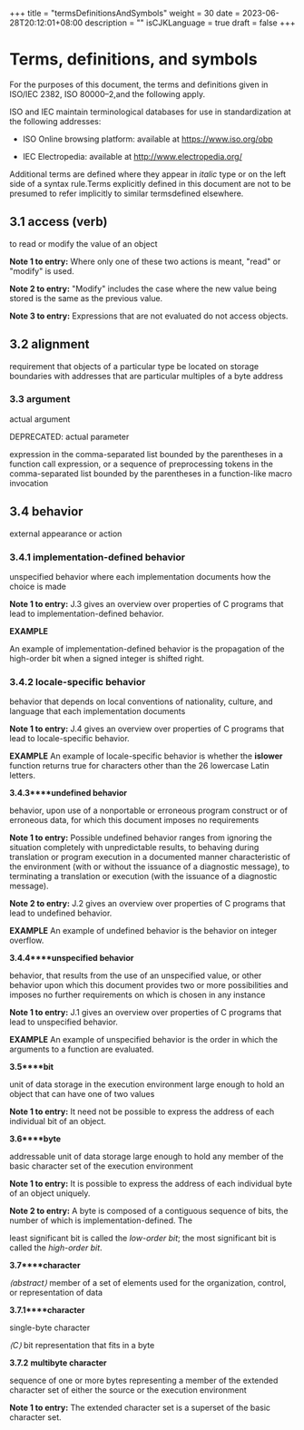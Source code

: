 +++
title = "termsDefinitionsAndSymbols"
weight = 30
date = 2023-06-28T20:12:01+08:00
description = ""
isCJKLanguage = true
draft = false
+++

# Terms, definitions, and symbols

 

For the purposes of this document, the terms and definitions given in ISO/IEC 2382, ISO 80000–2,and the following apply. 

ISO and IEC maintain terminological databases for use in standardization at the following addresses:

- ISO Online browsing platform: available at https://www.iso.org/obp

- IEC Electropedia: available at http://www.electropedia.org/

 

Additional terms are defined where they appear in *italic* type or on the left side of a syntax rule.Terms explicitly defined in this document are not to be presumed to refer implicitly to similar termsdefined elsewhere.

## 3.1 access (verb)

<execution-time action> to read or modify the value of an object

 

**Note 1 to entry:** Where only one of these two actions is meant, "read" or "modify" is used. 

**Note 2 to entry:** "Modify" includes the case where the new value being stored is the same as the previous value. 

**Note 3 to entry:** Expressions that are not evaluated do not access objects.

## 3.2 alignment

requirement that objects of a particular type be located on storage boundaries with addresses that are particular multiples of a byte address

### 3.3 argument

actual argument

DEPRECATED: actual parameter

expression in the comma-separated list bounded by the parentheses in a function call expression, or a sequence of preprocessing tokens in the comma-separated list bounded by the parentheses in a function-like macro invocation

## 3.4 behavior

external appearance or action

### 3.4.1 implementation-defined behavior

unspecified behavior where each implementation documents how the choice is made 

**Note 1 to entry:** J.3 gives an overview over properties of C programs that lead to implementation-defined behavior. 

**EXAMPLE** 

An example of implementation-defined behavior is the propagation of the high-order bit when a signed integer is shifted right.

### 3.4.2 locale-specific behavior

behavior that depends on local conventions of nationality, culture, and language that each implementation documents



**Note 1 to entry:** J.4 gives an overview over properties of C programs that lead to locale-specific behavior.

**EXAMPLE** An example of locale-specific behavior is whether the **islower** function returns true for characters other than the 26 lowercase Latin letters.

**3.4.3****undefined behavior**

behavior, upon use of a nonportable or erroneous program construct or of erroneous data, for which this document imposes no requirements

**Note 1 to entry:** Possible undefined behavior ranges from ignoring the situation completely with unpredictable results, to behaving during translation or program execution in a documented manner characteristic of the environment (with or without the issuance of a diagnostic message), to terminating a translation or execution (with the issuance of a diagnostic message).

**Note 2 to entry:** J.2 gives an overview over properties of C programs that lead to undefined behavior.

**EXAMPLE** An example of undefined behavior is the behavior on integer overflow.

**3.4.4****unspecified behavior**

behavior, that results from the use of an unspecified value, or other behavior upon which this document provides two or more possibilities and imposes no further requirements on which is chosen in any instance

**Note 1 to entry:** J.1 gives an overview over properties of C programs that lead to unspecified behavior.

**EXAMPLE** An example of unspecified behavior is the order in which the arguments to a function are evaluated.

**3.5****bit**

unit of data storage in the execution environment large enough to hold an object that can have one of two values

**Note 1 to entry:** It need not be possible to express the address of each individual bit of an object.

**3.6****byte**

addressable unit of data storage large enough to hold any member of the basic character set of the execution environment



**Note 1 to entry:** It is possible to express the address of each individual byte of an object uniquely.

**Note 2 to entry:** A byte is composed of a contiguous sequence of bits, the number of which is implementation-defined. The

least significant bit is called the *low-order bit*; the most significant bit is called the *high-order bit*.

**3.7****character**

*⟨*abstract*⟩* member of a set of elements used for the organization, control, or representation of data

**3.7.1****character**

single-byte character

*⟨*C*⟩* bit representation that fits in a byte

**3.7.2** **multibyte character**

sequence of one or more bytes representing a member of the extended character set of either the source or the execution environment

**Note 1 to entry:** The extended character set is a superset of the basic character set.